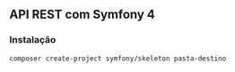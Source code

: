 ## API REST com Symfony 4

### Instalação

`composer create-project symfony/skeleton pasta-destino`

